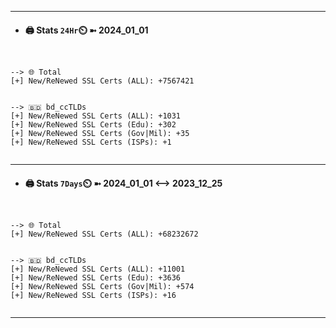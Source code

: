 

---
- #### 🖨️ **Stats** `24Hr`⏲️ ➼ 2024_01_01
```console


--> 🌐 Total
[+] New/ReNewed SSL Certs (ALL): +7567421


--> 🇧🇩 bd_ccTLDs
[+] New/ReNewed SSL Certs (ALL): +1031
[+] New/ReNewed SSL Certs (Edu): +302
[+] New/ReNewed SSL Certs (Gov|Mil): +35
[+] New/ReNewed SSL Certs (ISPs): +1


```

---
- #### 🖨️ **Stats** `7Days`⏲️ ➼ 2024_01_01 <--> 2023_12_25
```console


--> 🌐 Total
[+] New/ReNewed SSL Certs (ALL): +68232672


--> 🇧🇩 bd_ccTLDs
[+] New/ReNewed SSL Certs (ALL): +11001
[+] New/ReNewed SSL Certs (Edu): +3636
[+] New/ReNewed SSL Certs (Gov|Mil): +574
[+] New/ReNewed SSL Certs (ISPs): +16


```

---

